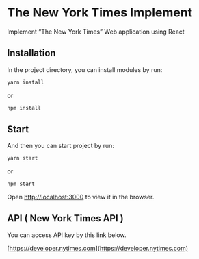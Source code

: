 # The New York Times Implement

Implement “The New York Times” Web application using React

## Installation

In the project directory, you can install modules by run:

```bash
yarn install
```
or
```bash
npm install
```

## Start

And then you can start project by run:

```bash
yarn start
```
or
```bash
npm start
```

Open [http://localhost:3000](https://localhost:3000) to view it in the browser.

## API ( New York Times API )

You can access API key by this link below.

[https://developer.nytimes.com](https://developer.nytimes.com)